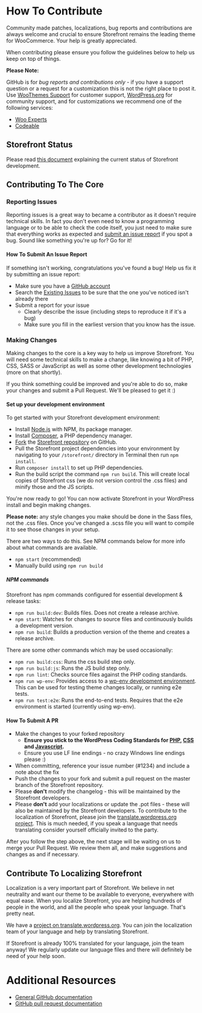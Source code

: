 # How To Contribute

Community made patches, localizations, bug reports and contributions are always welcome and crucial to ensure Storefront remains the leading theme for WooCommerce. Your help is greatly appreciated.

When contributing please ensure you follow the guidelines below to help us keep on top of things.

**Please Note:**

GitHub is for _bug reports and contributions only_ - if you have a support question or a request for a customization this is not the right place to post it. Use [WooThemes Support](https://support.woothemes.com) for customer support, [WordPress.org](http://wordpress.org/support/themes/storefront) for community support, and for customizations we recommend one of the following services:

-   [Woo Experts](https://woocommerce.com/experts/)
-   [Codeable](https://codeable.io/)

## Storefront Status

Please read [this document](./STOREFRONT_STATUS.md) explaining the current status of Storefront development.

## Contributing To The Core

### Reporting Issues

Reporting issues is a great way to became a contributor as it doesn't require technical skills. In fact you don't even need to know a programming language or to be able to check the code itself, you just need to make sure that everything works as expected and [submit an issue report](https://github.com/woothemes/woocommerce/issues/new) if you spot a bug. Sound like something you're up for? Go for it!

#### How To Submit An Issue Report

If something isn't working, congratulations you've found a bug! Help us fix it by submitting an issue report:

-   Make sure you have a [GitHub account](https://github.com/signup/free)
-   Search the [Existing Issues](https://github.com/woothemes/storefront/issues) to be sure that the one you've noticed isn't already there
-   Submit a report for your issue
    -   Clearly describe the issue (including steps to reproduce it if it's a bug)
    -   Make sure you fill in the earliest version that you know has the issue.

### Making Changes

Making changes to the core is a key way to help us improve Storefront. You will need some technical skills to make a change, like knowing a bit of PHP, CSS, SASS or JavaScript as well as some other development technologies (more on that shortly).

If you think something could be improved and you're able to do so, make your changes and submit a Pull Request. We'll be pleased to get it :)

#### Set up your development environment

To get started with your Storefront development environment:

-   Install [Node.js](https://nodejs.org/en/) with NPM, its package manager.
-   Install [Composer](https://getcomposer.org), a PHP dependency manager.
-   [Fork](https://help.github.com/articles/fork-a-repo/) the [Storefront repository](https://github.com/woothemes/storefront) on GitHub.
-   Pull the Storefront project dependencies into your environment by navigating to your `/storefront/` directory in Terminal then run `npm install`.
-   Run `composer install` to set up PHP dependencies.
-   Run the build script the command `npm run build`. This will create local copies of Storefront css (we do not version control the .css files) and minify those and the JS scripts.

You're now ready to go! You can now activate Storefront in your WordPress install and begin making changes.

**Please note:** any style changes you make should be done in the Sass files, not the .css files. Once you've changed a .scss file you will want to compile it to see those changes in your setup.

There are two ways to do this. See NPM commands below for more info about what commands are available.

-   `npm start` (recommended)
-   Manually build using `npm run build`

##### NPM commands

Storefront has npm commands configured for essential development & release tasks:

-   `npm run build:dev`: Builds files. Does not create a release archive.
-   `npm start`: Watches for changes to source files and continuously builds a development version.
-   `npm run build`: Builds a production version of the theme and creates a release archive.

There are some other commands which may be used occasionally:

-   `npm run build:css`: Runs the css build step only.
-   `npm run build:js`: Runs the JS build step only.
-   `npm run lint`: Checks source files against the PHP coding standards.
-   `npm run wp-env`: Provides access to a [wp-env development environment](https://developer.wordpress.org/block-editor/packages/packages-env/). This can be used for testing theme changes locally, or running e2e tests.
-   `npm run test:e2e`: Runs the end-to-end tests. Requires that the e2e environment is started (currently using wp-env).

#### How To Submit A PR

-   Make the changes to your forked repository
    -   **Ensure you stick to the WordPress Coding Standards for [PHP](http://make.wordpress.org/core/handbook/coding-standards/php/), [CSS](https://make.wordpress.org/core/handbook/best-practices/coding-standards/css/) and [Javascript](https://make.wordpress.org/core/handbook/best-practices/coding-standards/javascript/).**
    -   Ensure you use LF line endings - no crazy Windows line endings please :)
-   When committing, reference your issue number (#1234) and include a note about the fix
-   Push the changes to your fork and submit a pull request on the master branch of the Storefront repository.
-   Please **don't** modify the changelog - this will be maintained by the Storefront developers.
-   Please **don't** add your localizations or update the .pot files - these will also be maintained by the Storefront developers. To contribute to the localization of Storefront, please join the [translate.wordpress.org project](https://translate.wordpress.org/projects/wp-themes/storefront). This is much needed, if you speak a language that needs translating consider yourself officially invited to the party.

After you follow the step above, the next stage will be waiting on us to merge your Pull Request. We review them all, and make suggestions and changes as and if necessary.

## Contribute To Localizing Storefront

Localization is a very important part of Storefront. We believe in net neutrality and want our theme to be available to everyone, everywhere with equal ease. When you localize Storefront, you are helping hundreds of people in the world, and all the people who speak your language. That's pretty neat.

We have a [project on translate.wordpress.org](https://translate.wordpress.org/projects/wp-themes/storefront). You can join the localization team of your language and help by translating Storefront.

If Storefront is already 100% translated for your language, join the team anyway! We regularly update our language files and there will definitely be need of your help soon.

# Additional Resources

-   [General GitHub documentation](http://help.github.com/)
-   [GitHub pull request documentation](http://help.github.com/send-pull-requests/)
